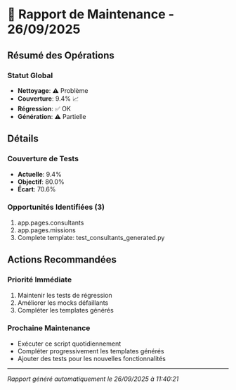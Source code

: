 # 🔧 Rapport de Maintenance - 26/09/2025

## Résumé des Opérations

### Statut Global
- **Nettoyage**: ⚠️ Problème
- **Couverture**: 9.4% 📈
- **Régression**: ✅ OK
- **Génération**: ⚠️ Partielle

## Détails

### Couverture de Tests
- **Actuelle**: 9.4%
- **Objectif**: 80.0%
- **Écart**: 70.6%

### Opportunités Identifiées (3)
1. app.pages.consultants
2. app.pages.missions
3. Complete template: test_consultants_generated.py

## Actions Recommandées

### Priorité Immédiate
1. Maintenir les tests de régression
2. Améliorer les mocks défaillants
3. Compléter les templates générés

### Prochaine Maintenance
- Exécuter ce script quotidiennement
- Compléter progressivement les templates générés
- Ajouter des tests pour les nouvelles fonctionnalités

---
*Rapport généré automatiquement le 26/09/2025 à 11:40:21*
